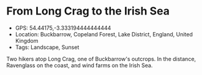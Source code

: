 # From Long Crag to the Irish Sea

- GPS: 54.44175,-3.333194444444444
- Location: Buckbarrow, Copeland Forest, Lake District, England, United Kingdom
- Tags: Landscape, Sunset

Two hikers atop Long Crag, one of Buckbarrow's outcrops. In the distance, Ravenglass on the coast, and wind farms on the Irish Sea.
